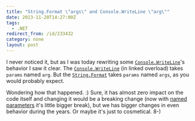```yaml
---
title: "String.Format \"args\" and Console.WriteLine \"arg\""
date: 2013-11-20T14:27:00Z
tags:
  - .NET
redirect_from: /id/233432
category: none
layout: post
---
```

I never noticed it, but as I was today rewriting some [`Console.WriteLine`][1]'s behavior I saw it clear. The [`Console.WriteLine`][2] (in linked overload) takes `params` named `arg`. But the [`String.Format`][3] takes `params` named `args`, as you would probably expect.

<!-- excerpt -->

Wondering how that happened. :) Sure, it has almost zero impact on the code itself and changing it would be a breaking change (now with [named parameters][4] it's little bigger break), but we has bigger changes in even behavior during the years. Or maybe it's just to cosmetical. 8-)

[1]: http://msdn.microsoft.com/en-us/library/828t9b9h(v=vs.110).aspx
[2]: http://msdn.microsoft.com/en-us/library/828t9b9h(v=vs.110).aspx
[3]: http://msdn.microsoft.com/en-us/library/b1csw23d(v=vs.110).aspx
[4]: http://msdn.microsoft.com/en-us/library/vstudio/dd264739.aspx
